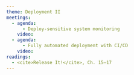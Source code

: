 ```yaml
---
theme: Deployment II
meetings:
  - agenda:
      - Deploy-sensitive system monitoring
    video:
  - agenda:
      - Fully automated deployment with CI/CD
    video:
readings:
  - <cite>Release It!</cite>, Ch. 15–17
---
```

